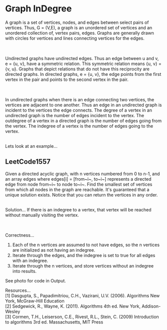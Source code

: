 # Graph InDegree

A graph is a set of vertices, nodes, and edges between select pairs of vertices.  Thus, G = (V,E), a graph is an unordered set of vertices and an unordered collection of, vertex pairs, edges.  Graphs are generally drawn with circles for vertices and lines connecting vertices for the edges.  
<br/><br/>

Undirected graphs have undirected edges.  Thus an edge between u and v, e = {u, v}, have a symmetric relation.  This symmetric relation means {u, v} = {v, u}.  Graphs that depict relations that do not have this reciprocity are directed graphs.  In directed graphs, e = {u, v}, the edge points from the first vertex in the pair and points to the second vertex in the pair.  
<br/><br/>

In undirected graphs when there is an edge connecting two vertices, the vertices are adjacent to one another.  Thus an edge in an undirected graph is incident to the vertices the edge connects.  The degree of a vertex in an undirected graph is the number of edges incident to the vertex.  The outdegree of a vertex in a directed graph is the number of edges going from the vertex.  The indegree of a vertex is the number of edges going to the vertex.
<br/><br/>

Lets look at an example... <br/>
## LeetCode1557 

Given a directed acyclic graph, with n vertices numbered from 0 to n-1, and an array edges where edges[i] = [from~i~, to~i~] represents a directed edge from node from~i~ to node to~i~.  Find the smallest set of vertices from which all nodes in the graph are reachable. It's guaranteed that a unique solution exists.  Notice that you can return the vertices in any order.
<br/><br/>

Solution...
If there is an indegree to a vertex, that vertex will be reached without manually visiting the vertex.  
<br/><br/>

Correctness...
1.  Each of the n vertices are assumed to not have edges, so the n vertices are initialized as not having an indegree.  
2.  Iterate through the edges, and the indegree is set to true for all edges with an indegree.
3.  Iterate through the n vertices, and store vertices without an indegree into results.

See photo for code in Output.


Resources... <br/>
[1] Dasgupta, S., Papadimitriou, C.H., Vazirani, U.V. (2006). Algorithms New York, McGraw-Hill Education <br/>
[2] Sedgewick, R., Wayne, K. (2011). Algorithms 4th ed. New York, Addison-Wesley <br/>
[3] Cormen, T.H., Leiserson, C.E., Rivest, R.L., Stein, C. (2009) Introduction to algorithms 3rd ed. Massachusetts, MIT Press <br/>
